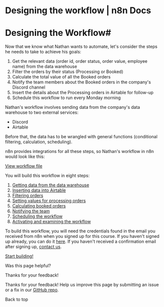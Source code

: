 # Designing the workflow | n8n Docs

[ ](https://github.com/n8n-io/n8n-docs/edit/main/docs/courses/level-one/chapter-4.md "Edit this page")

# Designing the Workflow#

Now that we know what Nathan wants to automate, let's consider the steps he needs to take to achieve his goals:

  1. Get the relevant data (order id, order status, order value, employee name) from the data warehouse
  2. Filter the orders by their status (Processing or Booked)
  3. Calculate the total value of all the Booked orders
  4. Notify the team members about the Booked orders in the company's Discord channel
  5. Insert the details about the Processing orders in Airtable for follow-up
  6. Schedule this workflow to run every Monday morning

Nathan's workflow involves sending data from the company's data warehouse to two external services:

  * Discord
  * Airtable

Before that, the data has to be wrangled with general functions (conditional filtering, calculation, scheduling).

n8n provides integrations for all these steps, so Nathan's workflow in n8n would look like this:

[View workflow file](/_workflows//courses/level-one/finished.json)

You will build this workflow in eight steps:

  1. [Getting data from the data warehouse](../chapter-5/chapter-5.1/)
  2. [Inserting data into Airtable](../chapter-5/chapter-5.2/)
  3. [Filtering orders](../chapter-5/chapter-5.3/)
  4. [Setting values for processing orders](../chapter-5/chapter-5.4/)
  5. [Calculating booked orders](../chapter-5/chapter-5.5/)
  6. [Notifying the team](../chapter-5/chapter-5.6/)
  7. [Scheduling the workflow](../chapter-5/chapter-5.7/)
  8. [Activating and examining the workflow](../chapter-5/chapter-5.8/)

To build this workflow, you will need the credentials found in the email you received from n8n when you signed up for this course. If you haven't signed up already, you can do it [here](https://n8n-community.typeform.com/to/PDEMrevI?typeform-source=127.0.0.1). If you haven't received a confirmation email after signing up, [contact us](mailto:help@n8n.io).

[Start building!](../chapter-5/chapter-5.1/)

Was this page helpful? 

Thanks for your feedback! 

Thanks for your feedback! Help us improve this page by submitting an issue or a fix in our [GitHub repo](https://github.com/n8n-io/n8n-docs). 

Back to top